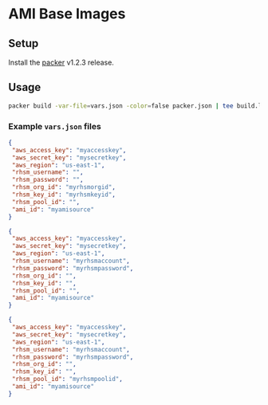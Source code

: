 # AMI Base Images

## Setup

Install the [packer](https://www.packer.io) v1.2.3 release.

## Usage

```sh
packer build -var-file=vars.json -color=false packer.json | tee build.log
```

### Example `vars.json` files

```json
{
 "aws_access_key": "myaccesskey",
 "aws_secret_key": "mysecretkey",
 "aws_region": "us-east-1",
 "rhsm_username": "",
 "rhsm_password": "",
 "rhsm_org_id": "myrhsmorgid",
 "rhsm_key_id": "myrhsmkeyid",
 "rhsm_pool_id": "",
 "ami_id": "myamisource"
}
```

```json
{
 "aws_access_key": "myaccesskey",
 "aws_secret_key": "mysecretkey",
 "aws_region": "us-east-1",
 "rhsm_username": "myrhsmaccount",
 "rhsm_password": "myrhsmpassword",
 "rhsm_org_id": "",
 "rhsm_key_id": "",
 "rhsm_pool_id": "",
 "ami_id": "myamisource"
}
```

```json
{
 "aws_access_key": "myaccesskey",
 "aws_secret_key": "mysecretkey",
 "aws_region": "us-east-1",
 "rhsm_username": "myrhsmaccount",
 "rhsm_password": "myrhsmpassword",
 "rhsm_org_id": "",
 "rhsm_key_id": "",
 "rhsm_pool_id": "myrhsmpoolid",
 "ami_id": "myamisource"
}
```
